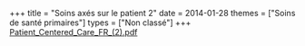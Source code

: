 +++
title = "Soins axés sur le patient 2"
date = 2014-01-28
themes = ["Soins de santé primaires"]
types = ["Non classé"]
+++
[Patient_Centered_Care_FR_(2).pdf](/files/Patient_Centered_Care_FR_(2).pdf)
